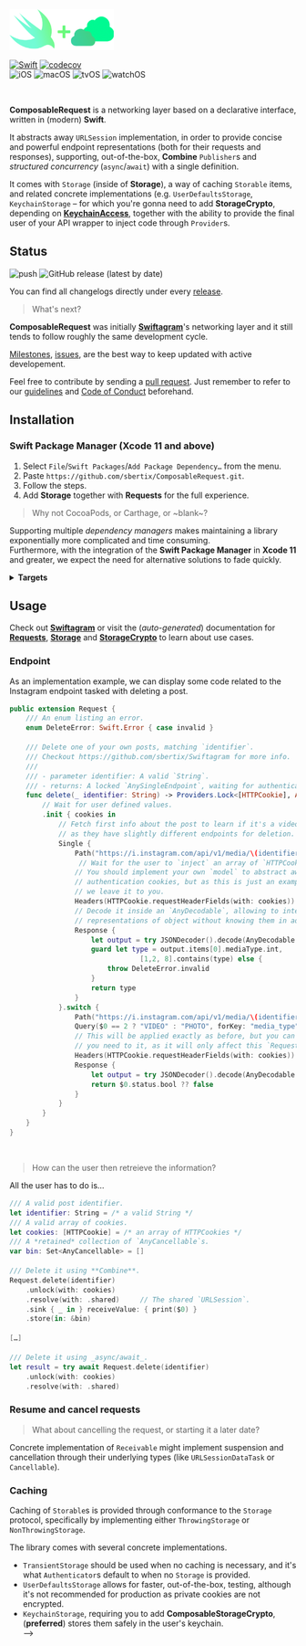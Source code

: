 <br />
<img alt="Header" src="https://raw.githubusercontent.com/sbertix/ComposableRequest/master/Resources/header.png" height="72" />
<br />

[![Swift](https://img.shields.io/badge/Swift-5.7-%23DE5C43?style=flat&logo=swift)](https://swift.org)
[![codecov](https://codecov.io/gh/sbertix/ComposableRequest/branch/main/graph/badge.svg)](https://codecov.io/gh/sbertix/ComposableRequest)
<br />
![iOS](https://img.shields.io/badge/iOS-13.0-8CFF96)
![macOS](https://img.shields.io/badge/macOS-10.15-8CFF96)
![tvOS](https://img.shields.io/badge/tvOS-13.0-8CFF96)
![watchOS](https://img.shields.io/badge/watchOS-6.0-8CFF96)

<br />

**ComposableRequest** is a networking layer based on a declarative interface, written in (modern) **Swift**.

It abstracts away `URLSession` implementation, in order to provide concise and powerful endpoint representations (both for their requests and responses), supporting, out-of-the-box, **Combine** `Publisher`s and _structured concurrency_ (`async`/`await`) with a single definition. 

It comes with `Storage` (inside of **Storage**), a way of caching `Storable` items, and related concrete implementations (e.g. `UserDefaultsStorage`, `KeychainStorage` – for which you're gonna need to add **StorageCrypto**, depending on [**KeychainAccess**](https://github.com/kishikawakatsumi/KeychainAccess), together with the ability to provide the final user of your API wrapper to inject code through `Provider`s.

## Status
![push](https://github.com/sbertix/ComposableRequest/workflows/push/badge.svg)
![GitHub release (latest by date)](https://img.shields.io/github/v/release/sbertix/ComposableRequest)

You can find all changelogs directly under every [release](https://github.com/sbertix/ComposableRequesst/releases).

> What's next?

**ComposableRequest** was initially [**Swiftagram**](https://github.com/sbertix/Swiftagram)'s networking layer and it still tends to follow roughly the same development cycle.

[Milestones](https://github.com/sbertix/ComposableRequest/milestones), [issues](https://github.com/sbertix/ComposableRequest/issues), are the best way to keep updated with active developement.

Feel free to contribute by sending a [pull request](https://github.com/sbertix/ComposableRequest/pulls).
Just remember to refer to our [guidelines](CONTRIBUTING.md) and [Code of Conduct](CODE_OF_CONDUCT.md) beforehand.

<p />

## Installation
### Swift Package Manager (Xcode 11 and above)
1. Select `File`/`Swift Packages`/`Add Package Dependency…` from the menu.
1. Paste `https://github.com/sbertix/ComposableRequest.git`.
1. Follow the steps.
1. Add **Storage** together with **Requests** for the full experience.

> Why not CocoaPods, or Carthage, or ~blank~?

Supporting multiple _dependency managers_ makes maintaining a library exponentially more complicated and time consuming.\
Furthermore, with the integration of the **Swift Package Manager** in **Xcode 11** and greater, we expect the need for alternative solutions to fade quickly.

<details><summary><strong>Targets</strong></summary>
    <p>

- **Requests**, an HTTP client originally integrated in **Swiftagram**, the core library.
- **Storage**
- **StorageCrypto**, depending on [**KeychainAccess**](https://github.com/kishikawakatsumi/KeychainAccess), can be imported together with **Storage** to extend its functionality.     
    </p>
</details>

## Usage

Check out [**Swiftagram**](https://github.com/sbertix/Swiftagram) or visit the (_auto-generated_) documentation for [**Requests**](https://sbertix.github.io/ComposableRequest/Requests/), [**Storage**](https://sbertix.github.io/ComposableRequest/Storage/) and [**StorageCrypto**](https://sbertix.github.io/ComposableRequest/StorageCrypto/) to learn about use cases.  

### Endpoint

As an implementation example, we can display some code related to the Instagram endpoint tasked with deleting a post.

```swift
public extension Request {
    /// An enum listing an error.
    enum DeleteError: Swift.Error { case invalid }
    
    /// Delete one of your own posts, matching `identifier`.
    /// Checkout https://github.com/sbertix/Swiftagram for more info.
    ///
    /// - parameter identifier: A valid `String`.
    /// - returns: A locked `AnySingleEndpoint`, waiting for authentication `HTTPCookie`s.
    func delete(_ identifier: String) -> Providers.Lock<[HTTPCookie], AnySingleEndpoint<Bool>> {
        // Wait for user defined values.
        .init { cookies in
            // Fetch first info about the post to learn if it's a video or picture
            // as they have slightly different endpoints for deletion.
            Single {
                Path("https://i.instagram.com/api/v1/media/\(identifier)/info")
                 // Wait for the user to `inject` an array of `HTTPCookie`s.
                // You should implement your own `model` to abstract away
                // authentication cookies, but as this is just an example
                // we leave it to you.
                Headers(HTTPCookie.requestHeaderFields(with: cookies))
                // Decode it inside an `AnyDecodable`, allowing to interrogate JSON
                // representations of object without knowing them in advance.
                Response {
                    let output = try JSONDecoder().decode(AnyDecodable.self, from: $0)
                    guard let type = output.items[0].mediaType.int,
                                [1,2, 8].contains(type) else { 
                        throw DeleteError.invalid
                    }
                    return type
                }
            }.switch { 
                Path("https://i.instagram.com/api/v1/media/\(identifier)/delete")
                Query($0 == 2 ? "VIDEO" : "PHOTO", forKey: "media_type")
                // This will be applied exactly as before, but you can add whaterver
                // you need to it, as it will only affect this `Request`.
                Headers(HTTPCookie.requestHeaderFields(with: cookies))
                Response {
                    let output = try JSONDecoder().decode(AnyDecodable.self, from: $0)
                    return $0.status.bool ?? false
                }
            }
        }
    }
}
```

<br />

> How can the user then retreieve the information?

All the user has to do is…

```swift
/// A valid post identifier.
let identifier: String = /* a valid String */
/// A valid array of cookies.
let cookies: [HTTPCookie] = /* an array of HTTPCookies */
/// A *retained* collection of `AnyCancellable`s.
var bin: Set<AnyCancellable> = []

/// Delete it using **Combine**.
Request.delete(identifier)
    .unlock(with: cookies)
    .resolve(with: .shared)     // The shared `URLSession`.
    .sink { _ in } receiveValue: { print($0) }
    .store(in: &bin)

[…]

/// Delete it using _async/await_.
let result = try await Request.delete(identifier)
    .unlock(with: cookies)
    .resolve(with: .shared)
```

### Resume and cancel requests

> What about cancelling the request, or starting it a later date?

Concrete implementation of `Receivable` might implement suspension and cancellation through their underlying types (like `URLSessionDataTask` or `Cancellable`).  

### Caching
Caching of `Storable`s is provided through conformance to the `Storage` protocol, specifically by implementing either `ThrowingStorage` or `NonThrowingStorage`.  

The library comes with several concrete implementations.  
- `TransientStorage` should be used when no caching is necessary, and it's what `Authenticator`s default to when no `Storage` is provided.  
- `UserDefaultsStorage` allows for faster, out-of-the-box, testing, although it's not recommended for production as private cookies are not encrypted.  
- `KeychainStorage`, requiring you to add **ComposableStorageCrypto**, (**preferred**) stores them safely in the user's keychain.  
-->
